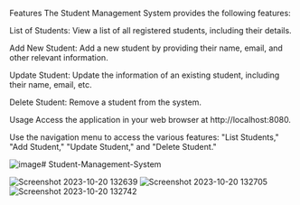 
Features
The Student Management System provides the following features:

List of Students: View a list of all registered students, including their details.

Add New Student: Add a new student by providing their name, email, and other relevant information.

Update Student: Update the information of an existing student, including their name, email, etc.

Delete Student: Remove a student from the system.

Usage
Access the application in your web browser at http://localhost:8080.

Use the navigation menu to access the various features: "List Students," "Add Student," "Update Student," and "Delete Student."

![image](https://github.com/aknajardhane/Student-Management-System/assets/84505385/625637a2-732f-45ca-bf97-2d22dcd21e5e)# Student-Management-System


![Screenshot 2023-10-20 132639](https://github.com/aknajardhane/Student-Management-System/assets/84505385/bd85f8aa-da67-4665-868e-8ebad733662e)
![Screenshot 2023-10-20 132705](https://github.com/aknajardhane/Student-Management-System/assets/84505385/c7e0490a-e31a-4364-b42e-83d4bf619ca7)
![Screenshot 2023-10-20 132742](https://github.com/aknajardhane/Student-Management-System/assets/84505385/3107e023-ef93-4ba1-9da5-1023258eb7a8)
